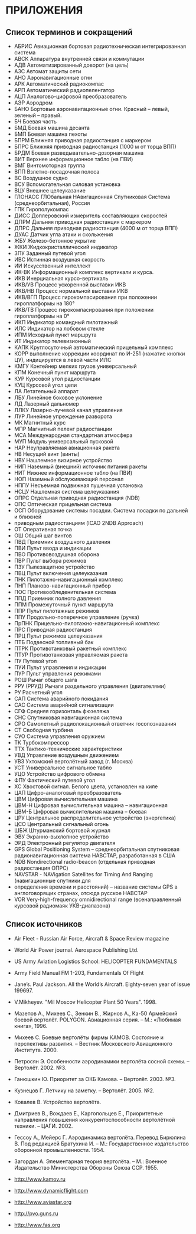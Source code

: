 # ПРИЛОЖЕНИЯ

## Список терминов и сокращений

- АБРИС   Авиационная бортовая радиотехническая интегрированная система
- АВСК    Аппаратура внутренней связи и коммутации
- АДВ     Автоматизированный доворот (на цель)
- АЗС     Автомат защиты сети
- АНО     Аэронавигационные огни
- АРК     Автоматический радиокомпас
- АРП     Автоматический радиопеленгатор
- АЦП     Аналогово-цифровой преобразователь
- АЭР     Аэродром
- БАНО    Бортовые аэронавигационные огни. Красный – левый, зеленый – правый.
- БЧ      Боевая часть
- БМД     Боевая машина десанта
- БМП     Боевая машина пехоты
- БПРМ    Ближняя приводная радиостанция с маркером
- БПРС    Ближняя приводная радиостанция (1000 м от торца ВПП)
- БРДМ    Боевая разведывательно-дозорная машина
- ВИТ     Верхнее информационное табло (на ПВИ)
- ВМГ     Винтомоторная группа
- ВПП     Взлетно-посадочная полоса
- ВС      Воздушное судно
- ВСУ     Вспомогательная силовая установка
- ВЦУ     Внешнее целеуказание
- ГЛОНАСС           ГЛОбальная НАвигационная Спутниковая Система (среднеорбитальная), Россия
- ГПК       Гирополукомпас
- ДИСС    Доплеровский измеритель составляющих скоростей
- ДПРМ    Дальняя приводная радиостанция с маркером
- ДПРС    Дальняя приводная радиостанция (4000 м от торца ВПП)
- ДУАС    Датчик угла атаки и скольжения
- ЖБУ     Железо-бетонное укрытие
- ЖКИ     Жидкокристаллический индикатор
- ЗПУ     Заданный путевой угол
- ИВС     Истинная воздушная скорость
- ИИ      Искусственный интеллект
- ИК-ВК   Информационный комплекс вертикали и курса.
- ИКВ     Инерциальная курсо-вертикаль
- ИКВ/УВ Процесс ускоренной выставки ИКВ
- ИКВ/НВ Процесс нормальной выставки ИКВ
- ИКВ/ВГП Процесс гирокомпасирования при положении гироплатформы на 180°
- ИКВ/ТВ Процесс гирокомпасирования при положении гироплатформы на 0°
- ИКП     Индикатор командный пилотажный
- ИЛС     Индикатор на лобовом стекле
- ИПМ     Исходный пункт маршрута
- ИТ      Индикатор телевизионный
- КАПК    Круглосуточный автоматический прицельный комплекс
- КОРР    выполнение коррекции координат по И-251 (нажатие кнопки ЦУ), индицируется в левой части ИЛС
- КМГУ    Контейнер мелких грузов универсальный
- КПМ     Конечный пункт маршрута
- КУР     Курсовой угол радиостанции
- КУЦ     Курсовой угол цели
- ЛА      Летательный аппарат
- ЛБУ     Линейное боковое уклонение
- ЛД      Лазерный дальномер
- ЛЛКУ    Лазерно-лучевой канал управления
- ЛУР     Линейное упреждение разворота
- МК      Магнитный курс
- МПР     Магнитный пеленг радиостанции
- МСА     Международная стандартная атмосфера
- МУП     Модуль универсальный пусковой
- НАР     Неуправляемая авиационная ракета
- НВ      Несущий винт (винты)
- НВУ     Нашлемное визирное устройство
- НИП     Наземный (внешний) источник питания ракеты
- НИТ     Нижнее информационное табло (на ПВИ)
- НОП     Наземный обслуживающий персонал
- НППУ    Несъемная подвижная пушечная установка
- НСЦУ    Нашлемная система целеуказания
- ОПРС    Отдельная приводная радиостанция (NDB)
- ОПС     Оптическая прицельная система
- ОСП     Оборудование системы посадки. Система посадки по дальней и ближней
- приводным радиостанциям (ICAO 2NDB Approach)
- ОТ      Оперативная точка
- ОШ      Общий шаг винтов
- ПВД     Приемник воздушного давления
- ПВИ     Пульт ввода и индикации
- ПВО     Противовоздушная оборона
- ПВР     Пульт выбора режимов
- ПЗУ     Пылезащитное устройство
- ПВЦ     Пульт включения целеуказания
- ПНК     Пилотажно-навигационный комплекс
- ПНП     Планово-навигационный прибор
- ПОС     Противообледенительная система
- ППД     Приемник полного давления
- ППМ     Промежуточный пункт маршрута
- ППР     Пульт пилотажных режимов
- ППУ     Продольно-поперечное управление (ручка)
- ПрПНК   Прицельно-пилотажно-навигационный комплекс
- ПРС     Приводная радиостанция
- ПРЦ     Пульт режимов целеуказания
- ПТБ     Подвесной топливный бак
- ПТРК    Противотанковый ракетный комплекс
- ПТУР    Противотанковая управляемая ракета
- ПУ      Путевой угол
- ПУИ     Пульт управления и индикации
- ПУР     Пульт управления режимами
- РОШ     Рычаг общего шага
- РРУ (РРУД)       Рычаги раздельного управления (двигателями)
- РУ      Расчетный угол
- САП     Система аварийного покидания
- САС     Система аварийной сигнализации
- СГФ     Средняя горизонталь фюзеляжа
- СНС     Спутниковая навигационная система
- СРО     Самолетный радиолокационный ответчик госопознавания
- СТ      Свободная турбина
- СУО     Система управления оружием
- ТК      Турбокомпрессор
- ТТХ     Тактико-технические характеристики
- УВД     Управление воздушным движением
- УВЗ     Ухтомский вертолётный завод (г. Москва)
- УСТ     Универсальное сигнальное табло
- УЦО     Устройство цифрового обмена
- ФПУ     Фактический путевой угол
- ХС      Хвостовой сигнал. Белого цвета, установлен на киле
- ЦАП     Цифро-аналоговый преобразователь
- ЦВМ     Цифровая вычислительная машина
- ЦВМ-Н   Цифровая вычислительная машина – навигационная
- ЦВМ-Б   Цифровая вычислительная машина – боевая
- ЦРУ     Центральное распределительное устройство (энергетика)
- ЦСО     Центральный сигнальный огонь
- ШБЖ     Штурманский бортовой журнал
- ЭВУ     Экранно-выхлопное устройство
- ЭРД     Электронный регулятор двигателя
- GPS      Global Positioning System – среднеорбитальная спутниковая радионавигационная система НАВСТАР, разработанная в США
- NDB      Nondirectional radio-beacon (отдельная приводная радиостанция ОПРС)
- NAVSTAR - NAVigation Satellites for Timing And Ranging (навигационные спутники для
- определения времени и расстояний) – название системы GPS в англоговорящих странах, отсюда русское НАВСТАР
- VOR   Very-high-frequency omnidirectional range (всенаправленный курсовой радиомаяк УKB-диапазона)

## Список источников

-   Air Fleet - Russian Air Force, Aircraft & Space Review magazine
-   World Air Power journal. Aerospace Publishing Ltd.
-   US Army Aviation Logistics School: HELICOPTER FUNDAMENTALS
-   Army Field Manual FM 1-203, Fundamentals Of Flight
-   Jane’s. Paul Jackson. All the World’s Aircraft. Eighty-seven year of issue 199697.
-   V.Mikheyev. "Mil Moscov Helicopter Plant 50 Years". 1998.
-   Мазепов А., Михеев С., Зенкин В., Жирнов А., Ка-50 Армейский боевой
вертолёт. POLYGON. Авиационная серия. – М.: «Любимая книга», 1996.
-   Михеев С. Боевые вертолёты фирмы КАМОВ. Состояние и перспективы
развития. – Вестник Московского Авиационного Института. 2000.
-   Петросян Э. Особенности аэродинамики вертолёта сосной схемы. – Вертолёт. 2002. №3.
-   Ганюшкин Ю. Приоритет за ОКБ Камова. – Вертолёт. 2003. №3.
-   Кузнецов Г. Летчику на заметку. – Вертолёт. 2005. №2.
-   Ковалев В. Устройство вертолёта.
-   Дмитриев В., Вождаев Е., Каргопольцев Е., Приоритетные направления повышения конкурентоспособности вертолётной техники. – ЦАГИ. 2002.
-   Гессоу А., Мейерс Г. Аэродинамика вертолёта. Перевод Бирюлина В. Под
редакцией Братухина И. – М.: Государственное издательство оборонной
промышленности. 1954.
-   Загордан А. Элементарная теория вертолёта. – М.: Военное Издательство
Министерства Обороны Союза ССР. 1955.
-   http://www.kamov.ru

-   http://www.dynamicflight.com

-   http://www.aviastar.org

-   http://pvo.guns.ru

-   http://www.fas.org











